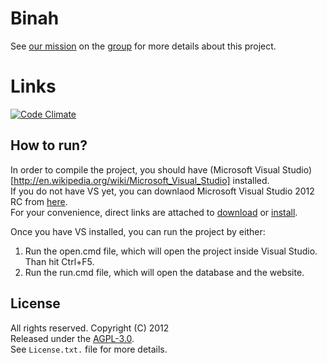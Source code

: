 # Binah

See [our mission](https://groups.google.com/forum/?fromgroups#!topic/binah/R0yA4aYvewU) on the [group](https://groups.google.com/forum/?fromgroups#!forum/binah) for more details about this project.

# Links

[![Code Climate](https://codeclimate.com/badge.png)](https://codeclimate.com/github/Binah-Project/Binah)

## How to run?

In order to compile the project, you should have (Microsoft Visual Studio)[http://en.wikipedia.org/wiki/Microsoft_Visual_Studio] installed.  
If you do not have VS yet, you can downlaod Microsoft Visual Studio 2012 RC from [here](http://www.microsoft.com/visualstudio/11/en-us/downloads#ultimate).  
For your convenience, direct links are attached to [download](http://download.microsoft.com/download/6/9/7/697096F6-4EEA-4704-AF2D-F3BAF57C7634/vs_ultimatelayout.exe) or [install](http://download.microsoft.com/download/6/9/7/697096F6-4EEA-4704-AF2D-F3BAF57C7634/vs_ultimate.exe).

Once you have VS installed, you can run the project by either:

1. Run the open.cmd file, which will open the project inside Visual Studio. Than hit Ctrl+F5.
2. Run the run.cmd file, which will open the database and the website.

## License

All rights reserved. Copyright (C) 2012   
Released under the [AGPL-3.0](http://www.gnu.org/licenses/agpl-3.0.html).  
See `License.txt.` file for more details.